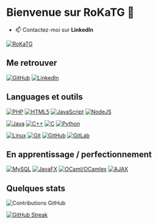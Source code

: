 # Bienvenue sur RoKaTG 👋

- 📫 Contactez-moi sur **LinkedIn**

[![RoKaTG](https://github-profile-trophy.vercel.app/?username=RoKaTG&theme=onedark&rank=SECRET,SSS,SS,S,AAA,AA,A&no-bg=true&no-frame=true&margin-w=16)](https://github.com/ryo-ma/github-profile-trophy)

## Me retrouver

[![GitHub](https://img.shields.io/badge/-GitHub-000?&logo=GitHub&logoColor=FFF)](https://github.com/RoKaTG/)
[![LinkedIn](https://img.shields.io/badge/-LinkedIn-000?&logo=LinkedIn&logoColor=0A66C2)](https://www.linkedin.com/in/yassine-msilini-44a84b199/)

## Languages et outils

[![PHP](https://img.shields.io/badge/-PHP-000?&logo=PHP&logoColor=777BB4)](https://www.php.net)
[![HTML5](https://img.shields.io/badge/-HTML5-000?&logo=HTML5&logoColor=E34F26)](https://www.w3.org/html/)
[![JavaScript](https://img.shields.io/badge/-JavaScript-000?&logo=JavaScript&logoColor=F7DF1E)](https://developer.mozilla.org/en-US/docs/Web/JavaScript)
[![NodeJS](https://img.shields.io/badge/-NodeJS-000?&logo=nodedotjs&logoColor=success)](https://nodejs.org/en)


[![Java](https://img.shields.io/badge/-Java-000?&logo=oracle&logoColor=4479A1)](https://dev.java/)
[![C++](https://img.shields.io/badge/-C++-000?&logo=C++&logoColor=#00599C)](https://isocpp.org/)
[![C](https://img.shields.io/badge/-C-000?&logo=C&logoColor=#A8B9CC)](https://www.iso.org/standard/74528.html)
[![Python](https://img.shields.io/badge/-Python-000?&logo=python&logoColor=#3776AB)](https://www.python.org/)


[![Linux](https://img.shields.io/badge/-Linux-000?&logo=Linux&logoColor=FCC624)](https://www.linux.org/)
[![Git](https://img.shields.io/badge/-Git-000?&logo=Git&logoColor=F05032)](https://git-scm.com/)
[![GitHub](https://img.shields.io/badge/-GitHub-000?&logo=GitHub&logoColor=FFF)](https://www.github.com/)
[![GitLab](https://img.shields.io/badge/-GitLab-000?&logo=GitLab&logoColor=FC6D26)](https://www.gitlab.com/)


## En apprentissage / perfectionnement

[![MySQL](https://img.shields.io/badge/-MySQL-000?&logo=MySQL&logoColor=4479A1)](https://www.mysql.com/)
[![JavaFX](https://img.shields.io/badge/-JavaFX-000?&logo=oracle&logoColor=#FF5A00)](https://openjfx.io/)
[![OCaml/OCamlex](https://img.shields.io/badge/-OCaml/OCamlex-000?&logo=ocaml&logoColor=#EC6813)](https://ocaml.org/)
[![AJAX](https://img.shields.io/badge/-AJAX-000?&logo=reactquery&logoColor=#FF4154)](https://www.w3schools.com/xml/ajax_intro.asp)

## Quelques stats

![Contributions GitHub](https://github-readme-stats.vercel.app/api?username=RoKatG&custom_title=Contributions%20GitHub&show_icons=true&locale=fr&count_private=true&hide=stars,issues&bg_color=0d1117&hide_border=true&icon_color=52BFEA&text_color=FFF&title_color=52BFEA)

 [![GitHub Streak](https://github-readme-streak-stats.herokuapp.com?user=RoKaTG&hide_border=true&locale=fr&background=0d1117&ring=52BFEA&stroke=52BFEA&fire=52BFEA&sideNums=FFFFFF&currStreakLabel=FFFFFF&sideLabels=FFFFFF&dates=FFFFFF&currStreakNum=FFFFFF)](https://git.io/streak-stats) 
